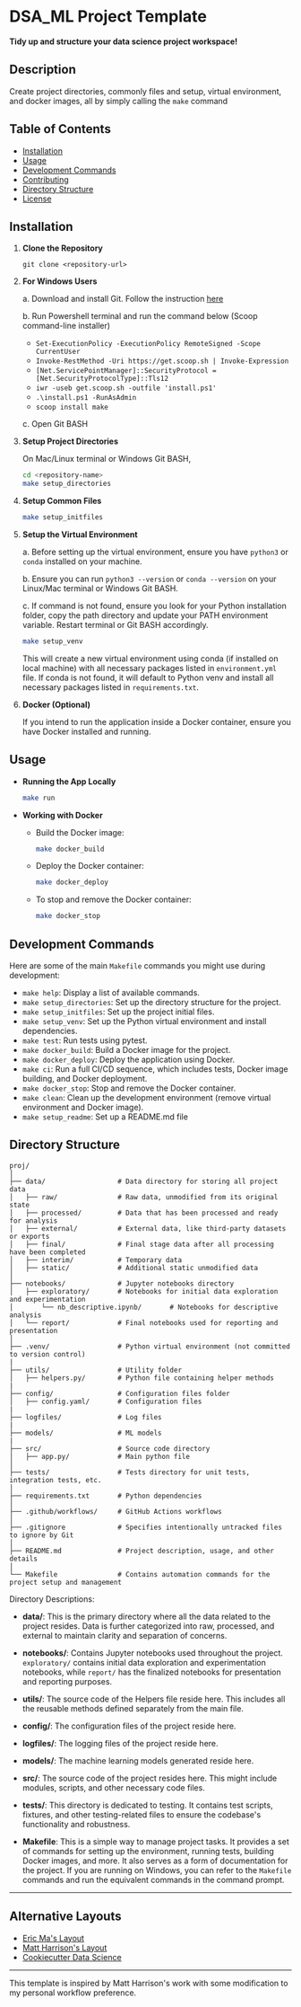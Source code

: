 # DSA_ML Project Template
**Tidy up and structure your data science project workspace!**

## Description
Create project directories, commonly files and setup, virtual environment, and docker images, all by simply calling the `make` command

## Table of Contents

- [Installation](#installation)
- [Usage](#usage)
- [Development Commands](#development-commands)
- [Contributing](#contributing)
- [Directory Structure](#directory-structure)
- [License](#license)

## Installation

1. **Clone the Repository**

   ```
   git clone <repository-url>
   ```

2. **For Windows Users**

   a. Download and install Git. Follow the instruction [here](https://www.educative.io/answers/how-to-install-git-bash-in-windows "Educative.io")

   b. Run Powershell terminal and run the command below (Scoop command-line installer)
    - `Set-ExecutionPolicy -ExecutionPolicy RemoteSigned -Scope CurrentUser`
    - `Invoke-RestMethod -Uri https://get.scoop.sh | Invoke-Expression`
    - `[Net.ServicePointManager]::SecurityProtocol = [Net.SecurityProtocolType]::Tls12`
    - `iwr -useb get.scoop.sh -outfile 'install.ps1'`
    - `.\install.ps1 -RunAsAdmin`
    - `scoop install make`
   
   c. Open Git BASH

3. **Setup Project Directories**

   On Mac/Linux terminal or Windows Git BASH,
   ```bash
   cd <repository-name>
   make setup_directories
   ```

4. **Setup Common Files**
   
   ```bash
   make setup_initfiles
   ```

5. **Setup the Virtual Environment**

   a. Before setting up the virtual environment, ensure you have `python3` or `conda` installed on your machine.
   
   b. Ensure you can run `python3 --version` or `conda --version` on your Linux/Mac terminal or Windows Git BASH.
   
   c. If command is not found, ensure you look for your Python installation folder, copy the path directory and update your PATH environment variable. Restart terminal or Git BASH accordingly.

   ```bash
   make setup_venv
   ```

   This will create a new virtual environment using conda (if installed on local machine) with all necessary packages listed in `environment.yml` file. If conda is not found, it will default to Python venv and install all necessary packages listed in `requirements.txt`.

6. **Docker (Optional)**

   If you intend to run the application inside a Docker container, ensure you have Docker installed and running.

## Usage

- **Running the App Locally**

   ```bash
   make run
   ```

- **Working with Docker**

  - Build the Docker image:

    ```bash
    make docker_build
    ```

  - Deploy the Docker container:

    ```bash
    make docker_deploy
    ```

  - To stop and remove the Docker container:

    ```bash
    make docker_stop
    ```

## Development Commands

Here are some of the main `Makefile` commands you might use during development:

- `make help`: Display a list of available commands.
- `make setup_directories`: Set up the directory structure for the project.
- `make setup_initfiles`: Set up the project initial files.
- `make setup_venv`: Set up the Python virtual environment and install dependencies.
- `make test`: Run tests using pytest.
- `make docker_build`: Build a Docker image for the project.
- `make docker_deploy`: Deploy the application using Docker.
- `make ci`: Run a full CI/CD sequence, which includes tests, Docker image building, and Docker deployment.
- `make docker_stop`: Stop and remove the Docker container.
- `make clean`: Clean up the development environment (remove virtual environment and Docker image).
- `make setup_readme`: Set up a README.md file

## Directory Structure

```
proj/
│
├── data/                  # Data directory for storing all project data
│   ├── raw/               # Raw data, unmodified from its original state
│   ├── processed/         # Data that has been processed and ready for analysis
│   ├── external/          # External data, like third-party datasets or exports
│   ├── final/             # Final stage data after all processing have been completed
│   ├── interim/           # Temporary data
│   ├── static/            # Additional static unmodified data
│
├── notebooks/             # Jupyter notebooks directory
│   ├── exploratory/       # Notebooks for initial data exploration and experimentation
│       └── nb_descriptive.ipynb/       # Notebooks for descriptive analysis
│   └── report/            # Final notebooks used for reporting and presentation
│
├── .venv/                 # Python virtual environment (not committed to version control)
|
├── utils/                 # Utility folder
│   ├── helpers.py/        # Python file containing helper methods
|
├── config/                # Configuration files folder
│   ├── config.yaml/       # Configuration files
|
├── logfiles/              # Log files
|
├── models/                # ML models
|
├── src/                   # Source code directory
│   ├── app.py/            # Main python file
│
├── tests/                 # Tests directory for unit tests, integration tests, etc.
│
├── requirements.txt       # Python dependencies
│
├── .github/workflows/     # GitHub Actions workflows
│
├── .gitignore             # Specifies intentionally untracked files to ignore by Git
│
├── README.md              # Project description, usage, and other details
│
└── Makefile               # Contains automation commands for the project setup and management
```

Directory Descriptions:

- **data/**: This is the primary directory where all the data related to the project resides. Data is further categorized into raw, processed, and external to maintain clarity and separation of concerns.
  
- **notebooks/**: Contains Jupyter notebooks used throughout the project. `exploratory/` contains initial data exploration and experimentation notebooks, while `report/` has the finalized notebooks for presentation and reporting purposes.

- **utils/**: The source code of the Helpers file reside here. This includes all the reusable methods defined separately from the main file.

- **config/**: The configuration files of the project reside here.

- **logfiles/**: The logging files of the project reside here.

- **models/**: The machine learning models generated reside here.
  
- **src/**: The source code of the project resides here. This might include modules, scripts, and other necessary code files.

- **tests/**: This directory is dedicated to testing. It contains test scripts, fixtures, and other testing-related files to ensure the codebase's functionality and robustness.

- **Makefile**: This is a simple way to manage project tasks. It provides a set of commands for setting up the environment, running tests, building Docker images, and more. It also serves as a form of documentation for the project. If you are running on Windows, you can refer to the `Makefile` commands and run the equivalent commands in the command prompt.

---

## Alternative Layouts

- [Eric Ma's Layout](https://gist.github.com/ericmjl/27e50331f24db3e8f957d1fe7bbbe510)
- [Matt Harrison's Layout](https://github.com/mattharrison/sample_nb_code_project/tree/main)
- [Cookiecutter Data Science](https://drivendata.github.io/cookiecutter-data-science/)

---

This template is inspired by Matt Harrison's work with some modification to my personal workflow preference.
